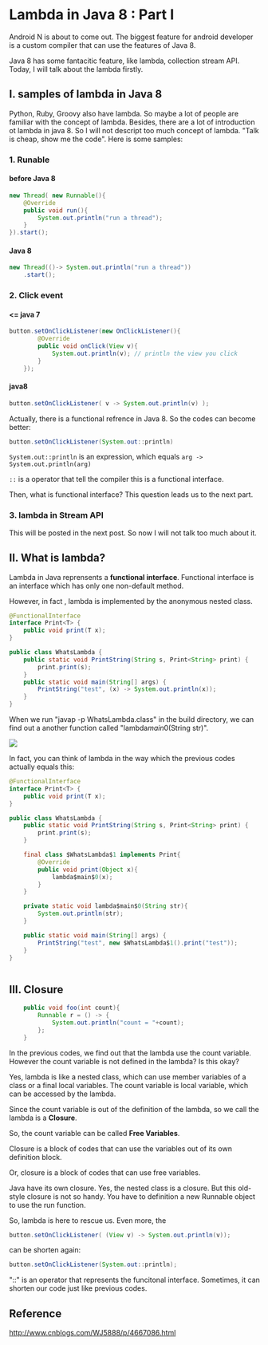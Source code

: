 # Lambda in Java 8 : Part I

Android N is about to come out. The biggest feature for android developer is a custom compiler that can use the features of Java 8. 

Java 8 has some fantacitic feature, like lambda, collection stream API.  Today, I will talk about the lambda firstly. 

## I. samples of lambda in Java 8

Python, Ruby, Groovy also have lambda. So maybe a lot of people are familiar with the concept of lambda. Besides, there are a lot of introduction ot lambda in java 8. So I will not descript too much concept of lambda. "Talk is cheap, show me the code". Here is some samples:

### 1. Runable

#### before Java 8

```java
new Thread( new Runnable(){
	@Override
	public void run(){
		System.out.println("run a thread");
	}
}).start();
```


#### Java 8

```java
new Thread(()-> System.out.println("run a thread"))
	.start();
```

### 2. Click event

#### <= java 7

```java
button.setOnClickListener(new OnClickListener(){
		@Override
		public void onClick(View v){
			System.out.println(v); // println the view you click
		}
	});
```

#### java8

```java
button.setOnClickListener( v -> System.out.println(v) );
```

Actually, there is a functional refrence in Java 8. So the codes can become better:

```java
button.setOnClickListener(System.out::println)
```

```System.out::println``` is an expression, which equals ```arg -> System.out.println(arg)```

```::``` is a operator that tell the compiler this is a functional interface. 

Then, what is functional interface? This question leads us to the next part. 

### 3. lambda in Stream API
This will be posted in the next post. So now I will not talk too much about it.


## II. What is lambda?
Lambda in Java reprensents a **functional interface**. Functional interface is an interface which has only one non-default method. 

However, in fact , lambda is implemented by the anonymous nested class. 

```java
@FunctionalInterface
interface Print<T> {
    public void print(T x);
}

public class WhatsLambda {
    public static void PrintString(String s, Print<String> print) {
        print.print(s);
    }
    public static void main(String[] args) {
        PrintString("test", (x) -> System.out.println(x));
    }
}

```

When we run "javap -p WhatsLambda.class" in the build directory, we can find out a another function called "lambda$main$0(String str)".


![](/imgs/20160318_01.jpg)

In fact, you can think of lambda in the way which the previous codes actually equals this:

```java
@FunctionalInterface
interface Print<T> {
    public void print(T x);
}

public class WhatsLambda {
    public static void PrintString(String s, Print<String> print) {
        print.print(s);
    }

    final class $WhatsLambda$1 implements Print{
    	@Override
    	public void print(Object x){
    		lambda$main$0(x);
    	}
    }

    private static void lambda$main$0(String str){
    	System.out.println(str);
    }

    public static void main(String[] args) {
        PrintString("test", new $WhatsLambda$1().print("test"));
    }
}
```



```

```


## III. Closure

```java
    public void foo(int count){
        Runnable r = () -> {
            System.out.println("count = "+count);
        };
    }

```
In the previous codes, we find out that the lambda use the count variable. However the count variable is not defined in the lambda? Is this okay?

Yes, lambda is like a nested class, which can use member variables of a class or a final local variables. The count variable is local variable, which can be accessed by the lambda.

Since the count variable is out of the definition of the lambda, so we call the lambda is a **Closure**.  

So, the count variable can be called **Free Variables**.

Closure is a block of codes that can use the variables out of its own definition block.

Or, closure is a block of codes that can use free variables.

Java have its own closure. Yes, the nested class is a closure. But this old-style closure is not so handy. You have to definition a new Runnable object to use the run function. 

So, lambda is here to rescue us. Even more, the 

```java
button.setOnClickListener( (View v) -> System.out.println(v));
```

can be shorten again:

```java
button.setOnClickListener(System.out::println);
```

"::" is an operator that represents the funcitonal interface. Sometimes, it can shorten our code just like previous codes.


## Reference 

http://www.cnblogs.com/WJ5888/p/4667086.html 



